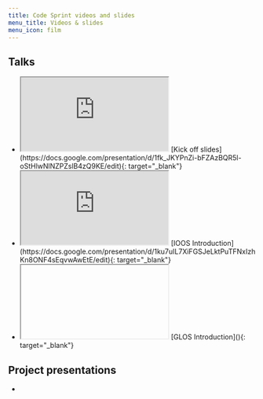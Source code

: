 ```yaml
---
title: Code Sprint videos and slides
menu_title: Videos & slides
menu_icon: film
---
```


## Talks

<ul class="grid">

<li class="video" markdown="1">
<iframe class="template" src="https://docs.google.com/presentation/d/1fk_JKYPnZi-bFZAzBQR5l-oStHlwNlNZPZslB4zQ9KE/edit"></iframe>
[Kick off slides](https://docs.google.com/presentation/d/1fk_JKYPnZi-bFZAzBQR5l-oStHlwNlNZPZslB4zQ9KE/edit){: target="_blank"}
</li>
    
<li class="video" markdown="1">
<iframe class="template" src="https://docs.google.com/presentation/d/1ku7uIL7XiFGSJeLktPuTFNxIzhKn8ONF4sEqvwAwEtE/edit"></iframe>
[IOOS Introduction](https://docs.google.com/presentation/d/1ku7uIL7XiFGSJeLktPuTFNxIzhKn8ONF4sEqvwAwEtE/edit){: target="_blank"}
</li>

<li class="video" markdown="1">
<iframe class="template" src=""></iframe>
[GLOS Introduction](){: target="_blank"}
</li>

</ul>

## Project presentations

<ul class="grid">

<li class="video" markdown="1">
</li>

</ul>
